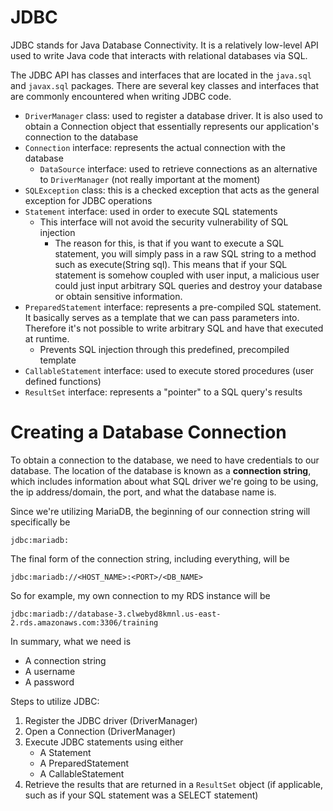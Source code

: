 # JDBC
JDBC stands for Java Database Connectivity. It is a relatively low-level API used to write Java code that interacts with relational databases via SQL.

The JDBC API has classes and interfaces that are located in the `java.sql` and `javax.sql` packages. There are several key classes and interfaces that are commonly encountered when writing JDBC code.

- `DriverManager` class: used to register a database driver. It is also used to obtain a Connection object that essentially represents our application's connection to the database
- `Connection` interface: represents the actual connection with the database
    - `DataSource` interface: used to retrieve connections as an alternative to `DriverManager` (not really important at the moment)
- `SQLException` class: this is a checked exception that acts as the general exception for JDBC operations
- `Statement` interface: used in order to execute SQL statements
    - This interface will not avoid the security vulnerability of SQL injection
        - The reason for this, is that if you want to execute a SQL statement, you will simply pass in a raw SQL string to a method such as execute(String sql). This means that if your SQL statement is somehow coupled with user input, a malicious user could just input arbitrary SQL queries and destroy your database or obtain sensitive information.
- `PreparedStatement` interface: represents a pre-compiled SQL statement. It basically serves as a template that we can pass parameters into. Therefore it's not possible to write arbitrary SQL and have that executed at runtime.
    - Prevents SQL injection through this predefined, precompiled template
- `CallableStatement` interface: used to execute stored procedures (user defined functions)
- `ResultSet` interface: represents a "pointer" to a SQL query's results

# Creating a Database Connection
To obtain a connection to the database, we need to have credentials to our database. The location of the database is known as a **connection string**, which includes information about what SQL driver we're going to be using, the ip address/domain, the port, and what the database name is.

Since we're utilizing MariaDB, the beginning of our connection string will specifically be

`jdbc:mariadb:`

The final form of the connection string, including everything, will be

`jdbc:mariadb://<HOST_NAME>:<PORT>/<DB_NAME>`

So for example, my own connection to my RDS instance will be

`jdbc:mariadb://database-3.clwebyd8kmnl.us-east-2.rds.amazonaws.com:3306/training`

In summary, what we need is
- A connection string
- A username
- A password

Steps to utilize JDBC:
1. Register the JDBC driver (DriverManager)
2. Open a Connection (DriverManager)
3. Execute JDBC statements using either
    - A Statement
    - A PreparedStatement
    - A CallableStatement
4. Retrieve the results that are returned in a `ResultSet` object (if applicable, such as if your SQL statement was a SELECT statement)